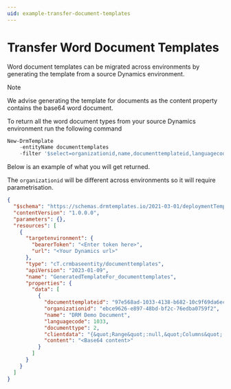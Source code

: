 ```yaml
---
uid: example-transfer-document-templates
---
```


# Transfer Word Document Templates

Word document templates can be migrated across environments by generating the template from 
a source Dynamics environment.

>[!NOTE]
>We advise generating the template for documents as the content property contains the base64
word document.

To return all the word document types from your source Dynamics environment run the following
command

```powershell
New-DrmTemplate 
    -entityName documenttemplates 
    -filter '$select=organizationid,name,documenttemplateid,languagecode,documenttype,clientdata,content&$filter=documenttype eq 2' 
```

Below is an example of what you will get returned.

The ```organizationid``` will be different across environments so it will
require parametrisation.

```json
{
  "$schema": "https://schemas.drmtemplates.io/2021-03-01/deploymentTemplate.json#",
  "contentVersion": "1.0.0.0",
  "parameters": {},
  "resources": [
    {
      "targetenvironment": {
        "bearerToken": "<Enter token here>",
        "url": "<Your Dynamics url>"
      },
      "type": "cT.crmbaseentity/documenttemplates",
      "apiVersion": "2023-01-09",
      "name": "GeneratedTemplateFor_documenttemplates",
      "properties": {
        "data": [
          {
            "documenttemplateid": "97e568ad-1033-4138-b682-10c9f69da6ec",
            "organizationid": "ebce9626-e897-48bd-bf2c-76edba0759f2",
            "name": "DRM Demo Document",
            "languagecode": 1033,
            "documenttype": 2,
            "clientdata": "{&quot;Range&quot;:null,&quot;Columns&quot;:null,&quot;DisplayConditions&quot;:&quot;<DisplayConditions><Everyone /></DisplayConditions>&quot;}",
            "content": "<Base64 content>"
          }
        ]
      }
    }
  ]
}
```